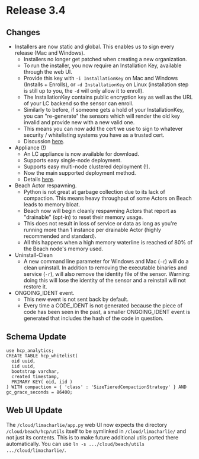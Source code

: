 # Release 3.4

## Changes
* Installers are now static and global. This enables us to sign every release (Mac and Windows).
  * Installers no longer get patched when creating a new organization.
  * To run the installer, you now require an Installation Key, available through the web UI.
  * Provide this key with `-i InstallationKey` on Mac and Windows (Installs + Enrolls), or `-d InstallationKey` on Linux (installation step is still up to you, the `-d` will only allow it to enroll).
  * The InstallationKey contains public encryption key as well as the URL of your LC backend so the sensor can enroll.
  * Similarly to before, if someone gets a hold of your InstallationKey, you can "re-generate" the sensors which will render the old key invalid and provide new with a new valid one.
  * This means you can now add the cert we use to sign to whatever security / whitelisting systems you have as a trusted cert.
  * Discussion [here](https://github.com/refractionPOINT/limacharlie/wiki/Enrollment-Flow).
* Appliance (!)
  * An LC appliance is now available for download.
  * Supports easy single-node deployment.
  * Supports easy multi-node clustered deployment (!).
  * Now the main supported deployment method.
  * Details [here](https://github.com/refractionPOINT/limacharlie/wiki/LC-Appliance).
* Beach Actor respawning.
  * Python is not great at garbage collection due to its lack of compaction. This means heavy throughput of some Actors on Beach leads to memory bloat.
  * Beach now will begin cleanly respawning Actors that report as "drainable" (opt-in) to reset their memory usage.
  * This does not result in loss of service or data as long as you're running more than 1 instance per drainable Actor (highly recommended and standard).
  * All this happens when a high memory waterline is reached of 80% of the Beach node's memory used.
* Uninstall-Clean
  * A new command line parameter for Windows and Mac (`-c`) will do a clean uninstall. In addition to removing the executable binaries and service (`-r`), will also remove the identity file of the sensor. Warning: doing this will lose the identity of the sensor and a reinstall will not restore it.
* ONGOING_IDENT event.
  * This new event is not sent back by default.
  * Every time a CODE_IDENT is not generated because the piece of code has been seen in the past, a smaller ONGOING_IDENT event is generated that includes the hash of the code in question.

## Schema Update
```
use hcp_analytics;
CREATE TABLE hcp_whitelist(
  oid uuid,
  iid uuid,
  bootstrap varchar,
  created timestamp,
  PRIMARY KEY( oid, iid )
) WITH compaction = { 'class' : 'SizeTieredCompactionStrategy' } AND gc_grace_seconds = 86400;
```

## Web UI Update
The `/cloud/limacharlie/app.py` web UI now expects the directory `/cloud/beach/hcp/utils` itself to be symlinked in `/cloud/limacharlie/` and not just its contents. This is to make future additional utils ported there automatically. You can use `ln -s .../cloud/beach/utils .../cloud/limacharlie/`.